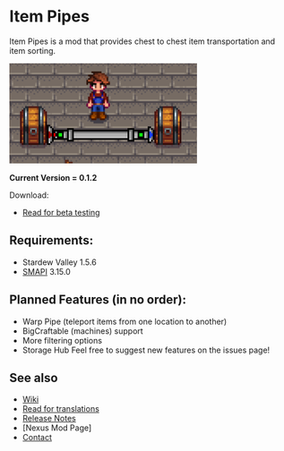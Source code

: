 # Item Pipes
Item Pipes is a mod that provides chest to chest item transportation and item sorting.

![Alt Text](gifs/simpleItemSending.gif)

**Current Version = 0.1.2**

Download:
- [Read for beta testing](testing.md)



## Requirements:
- Stardew Valley 1.5.6
- [SMAPI](https://smapi.io/) 3.15.0



## Planned Features (in no order):
- Warp Pipe (teleport items from one location to another)
- BigCraftable (machines) support
- More filtering options
- Storage Hub
Feel free to suggest new features on the issues page!

## See also
- [Wiki](wiki.md)
- [Read for translations](translations.md)
- [Release Notes](release-notes.md)
- [Nexus Mod Page]
- [Contact](https://twitter.com/madded__)
